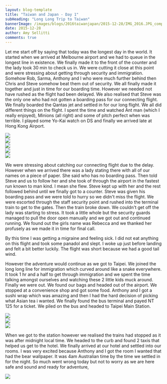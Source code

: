 ```yaml
---
layout: blog-template
title: "Taiwan and Japan - Day 1"
subHeading: "Long Long Trip to Taiwan"
bannerImage: /images/blogs/2016taiwanjapan/2015-12-28/IMG_2016.JPG_compressed.JPEG
date: 2015-12-28
author: Amy Sellitti
comments: true
---
```


Let me start off by saying that today was the longest day in the world. It started when we arrived at Melbourne airport and we had to queue in the longest line in existence. We finally made it to the front of the counter and the lady took 30 min to check us in. We were cutting it close at this point and were stressing about getting through security and immigration. Somehow Rob, Sarma, Anthony and I who were much further behind then Chris and Steve somehow beat them out of security. We all finally made it together and just in time for our boarding time. However we needed not have rushed as the flight had been delayed. We also realised that Steve was the only one who had not gotten a boarding pass for our connecting flight. We finally boarded the Qantas jet and settled in for our long flight. We all did different things on the flight. I spent the time and watched Ant man (which I really enjoyed), Minions (all right) and some of pitch perfect when was terrible. I played some Yo-Kai watch on DS and finally we arrived late at Hong Kong Airport.

<div class="center-image"><img src="/images/blogs/2016taiwanjapan/2015-12-28/IMG_1993.JPG_compressed.JPEG" /></div>
<div class="center-image"><img src="/images/blogs/2016taiwanjapan/2015-12-28/IMG_1995.JPG_compressed.JPEG" /></div>
<div class="center-image"><img src="/images/blogs/2016taiwanjapan/2015-12-28/IMG_1997.JPG_compressed.JPEG" /></div>
<div class="center-image"><img src="/images/blogs/2016taiwanjapan/2015-12-28/IMG_2006.JPG_compressed.JPEG" /></div>
<div class="center-image"><img src="/images/blogs/2016taiwanjapan/2015-12-28/IMG_2009.JPG_compressed.JPEG" /></div>

We were stressing about catching our connecting flight due to the delay. However when we arrived there was a lady stating there with all of our names on a piece of paper. She said who has no boarding pass. Then told Steve and us to follow her and she took of through the airport in the fastest run known to man kind. I mean she flew. Steve kept up with her and the rest followed behind until we finally got to a counter. Steve was given his boarding pass and we were told to hurry so we didn't miss the flight. We were escorted through the staff security point and rushed into the terminal train to get to the gates. Then the train broke down. We couldn't get off the lady was starting to stress. It took a little whole but the security guards managed to pull the door open manually and we got out and continued running. We found out the girls name was Rebecca and we thanked her profusely as we made it in time for final call.

By this time I was getting a migraine and feeling sick. I did not eat anything on this flight and took some panadol and slept. I woke up just before landing and felt a bit better luckily. The flight was short because we had a good tail wind.

However the adventure would continue as we got to Taipei. We joined the long long line for immigration which curved around like a snake everywhere. It took 1 hr and a half to get through immigration and we spent the time talking amongst ourselves and watching these 2 little kids muck around. Finally we were out. We found our bags and headed out of the airport. We stopped at a convenience shop and got some food. Anthony and I got a sushi wrap which was amazing and then I had the hard decision of picking what Asian tea i wanted. We finally found the bus terminal and payed NT 125 for a ticket. We piled on the bus and headed to Taipei Main Station.

<div class="center-image"><img src="/images/blogs/2016taiwanjapan/2015-12-28/IMG_2011.JPG_compressed.JPEG" /></div>
<div class="center-image"><img src="/images/blogs/2016taiwanjapan/2015-12-28/IMG_2012.JPG_compressed.JPEG" /></div>
<div class="center-image"><img src="/images/blogs/2016taiwanjapan/2015-12-28/IMG_2014.JPG_compressed.JPEG" /></div>

When we got to the station however we realised the trains had stopped as it was after midnight local time. We headed to the curb and found 2 taxis that helped us get to the hotel. We finally arrived at our hotel and settled into our rooms. I was very excited because Anthony and I got the room I wanted that had the bear wallpaper. It was 4am Australian time by the time we settled in for the night. So much went wrong today but not to worry as we are here safe and sound and ready for adventure,

<div class="center-image"><img src="/images/blogs/2016taiwanjapan/2015-12-28/IMG_2016.JPG_compressed.JPEG" /></div>
